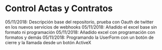 # Control Actas y Contratos

05/11/2018: Descripción base del repositorio, prueba con Oauth de twitter en los nuevos servicios de webhooks
05/11/2018: Añadido el excel base sin formato ni programación
05/11/2018: Añadido excel con programación con formatos y demás
05/11/2018: Programando la UserForm con un botón de cierre y la llamada desde un botón ActiveX